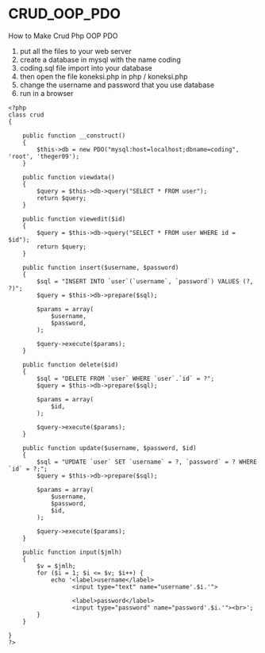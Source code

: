 # CRUD_OOP_PDO
How to Make Crud Php OOP PDO

1. put all the files to your web server
2. create a database in mysql with the name coding
3. coding.sql file import into your database
4. then open the file koneksi.php in php / koneksi.php
5. change the username and password that you use database
6. run in a browser

```
<?php
class crud
{
	
	public function __construct()
	{
		$this->db = new PDO("mysql:host=localhost;dbname=coding", 'root', 'theger09');
	}

	public function viewdata()
	{
		$query = $this->db->query("SELECT * FROM user");
		return $query;
	}

	public function viewedit($id)
	{
		$query = $this->db->query("SELECT * FROM user WHERE id = $id");
		return $query;
	}

	public function insert($username, $password)
	{
		$sql = "INSERT INTO `user`(`username`, `password`) VALUES (?, ?)";
		$query = $this->db->prepare($sql);
		
		$params = array(
			$username,
			$password,
		);

		$query->execute($params);
	}

	public function delete($id)
	{
		$sql = "DELETE FROM `user` WHERE `user`.`id` = ?";
		$query = $this->db->prepare($sql);
		
		$params = array(
			$id,
		);

		$query->execute($params);
	}

	public function update($username, $password, $id)
	{
		$sql = "UPDATE `user` SET `username` = ?, `password` = ? WHERE `id` = ?;";
		$query = $this->db->prepare($sql);
		
		$params = array(
			$username,
			$password,
			$id,
		);

		$query->execute($params);
	}

	public function input($jmlh)
	{
		$v = $jmlh; 
		for ($i = 1; $i <= $v; $i++) { 
			echo '<label>username</label>
				  <input type="text" name="username'.$i.'">

				  <label>password</label>
				  <input type="password" name="password'.$i.'"><br>';
		}
	}

}
?>
```